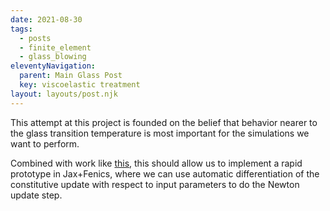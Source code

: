 ```yaml
---
date: 2021-08-30
tags:
  - posts
  - finite_element
  - glass_blowing
eleventyNavigation:
  parent: Main Glass Post
  key: viscoelastic treatment
layout: layouts/post.njk
---
```


This attempt at this project is founded on the belief that behavior nearer to the glass transition temperature
is most important for the simulations we want to perform.

Combined with work like [this](https://bleyerj.github.io/comet-fenicsx/tours/nonlinear_problems/linear_viscoelasticity_jax/linear_viscoelasticity_jax.html),
this should allow us to implement a rapid prototype in Jax+Fenics, where we can use
automatic differentiation of the constitutive update with respect to input parameters 
to do the Newton update step. 

